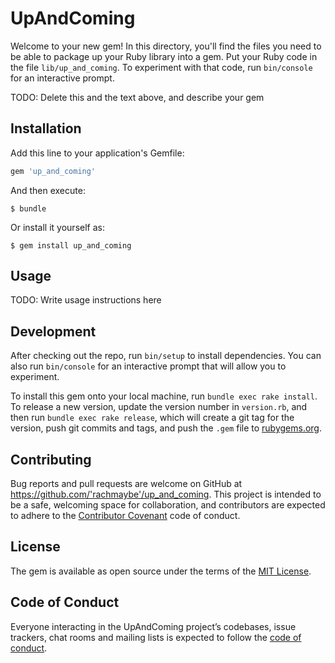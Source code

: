 # UpAndComing

Welcome to your new gem! In this directory, you'll find the files you need to be able to package up your Ruby library into a gem. Put your Ruby code in the file `lib/up_and_coming`. To experiment with that code, run `bin/console` for an interactive prompt.

TODO: Delete this and the text above, and describe your gem

## Installation

Add this line to your application's Gemfile:

```ruby
gem 'up_and_coming'
```

And then execute:

    $ bundle

Or install it yourself as:

    $ gem install up_and_coming

## Usage

TODO: Write usage instructions here

## Development

After checking out the repo, run `bin/setup` to install dependencies. You can also run `bin/console` for an interactive prompt that will allow you to experiment.

To install this gem onto your local machine, run `bundle exec rake install`. To release a new version, update the version number in `version.rb`, and then run `bundle exec rake release`, which will create a git tag for the version, push git commits and tags, and push the `.gem` file to [rubygems.org](https://rubygems.org).

## Contributing

Bug reports and pull requests are welcome on GitHub at https://github.com/'rachmaybe'/up_and_coming. This project is intended to be a safe, welcoming space for collaboration, and contributors are expected to adhere to the [Contributor Covenant](http://contributor-covenant.org) code of conduct.

## License

The gem is available as open source under the terms of the [MIT License](https://opensource.org/licenses/MIT).

## Code of Conduct

Everyone interacting in the UpAndComing project’s codebases, issue trackers, chat rooms and mailing lists is expected to follow the [code of conduct](https://github.com/'rachmaybe'/up_and_coming/blob/master/CODE_OF_CONDUCT.md).
